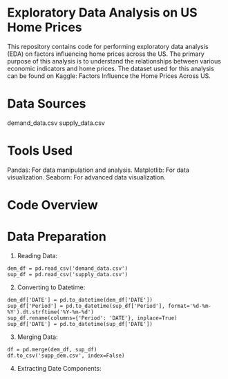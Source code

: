# Exploratory Data Analysis on US Home Prices
This repository contains code for performing exploratory data analysis (EDA) on factors influencing home prices across the US. The primary purpose of this analysis is to understand the relationships between various economic indicators and home prices. The dataset used for this analysis can be found on Kaggle: Factors Influence the Home Prices Across US.

# Data Sources
demand_data.csv
supply_data.csv
# Tools Used
Pandas: For data manipulation and analysis.
Matplotlib: For data visualization.
Seaborn: For advanced data visualization.
# Code Overview
# Data Preparation
1. Reading Data:
```
dem_df = pd.read_csv('demand_data.csv')
sup_df = pd.read_csv('supply_data.csv')
```
2. Converting to Datetime:
```
dem_df['DATE'] = pd.to_datetime(dem_df['DATE'])
sup_df['Period'] = pd.to_datetime(sup_df['Period'], format='%d-%m-%Y').dt.strftime('%Y-%m-%d')
sup_df.rename(columns={'Period': 'DATE'}, inplace=True)
sup_df['DATE'] = pd.to_datetime(sup_df['DATE'])
```
3. Merging Data:
```
df = pd.merge(dem_df, sup_df)
df.to_csv('supp_dem.csv', index=False)
```
4. Extracting Date Components:
